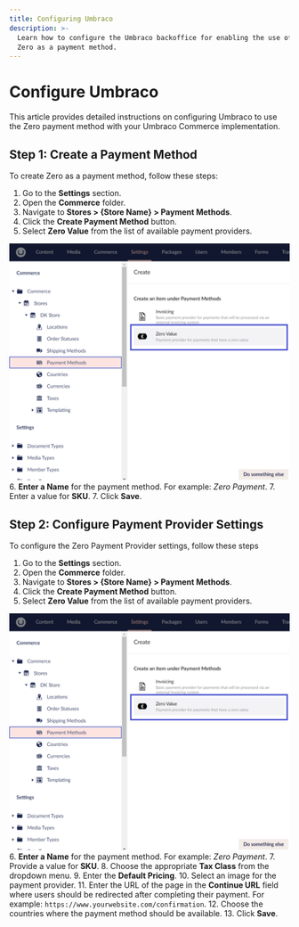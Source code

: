 ```yaml
---
title: Configuring Umbraco
description: >-
  Learn how to configure the Umbraco backoffice for enabling the use of
  Zero as a payment method.
---
```


# Configure Umbraco

This article provides detailed instructions on configuring Umbraco to use the Zero payment method with your Umbraco Commerce implementation.

## Step 1: Create a Payment Method

To create Zero as a payment method, follow these steps:

1. Go to the **Settings** section.
2. Open the **Commerce** folder.
3. Navigate to **Stores > {Store Name} > Payment Methods**.
4. Click the **Create Payment Method** button.
5. Select **Zero Value** from the list of available payment providers.

  ![Zero Payment Provider](../media/zero/zero-payment-provider.png)
6. **Enter a Name** for the payment method. For example: *Zero Payment*.
7. Enter a value for **SKU**.
7. Click **Save**.

## Step 2: Configure Payment Provider Settings

To configure the Zero Payment Provider settings, follow these steps

1. Go to the **Settings** section.
2. Open the **Commerce** folder.
3. Navigate to **Stores > {Store Name} > Payment Methods**.
4. Click the **Create Payment Method** button.
5. Select **Zero Value** from the list of available payment providers.

  ![Zero Payment Provider](../media/zero/zero-payment-provider.png)
6. **Enter a Name** for the payment method. For example: *Zero Payment*.
7. Provide a value for **SKU**.
8. Choose the appropriate **Tax Class** from the dropdown menu.
9. Enter the **Default Pricing**.
10. Select an image for the payment provider.
11. Enter the URL of the page in the **Continue URL** field where users should be redirected after completing their payment. For example: `https://www.yourwebsite.com/confirmation`.
12. Choose the countries where the payment method should be available.
13. Click **Save**.

